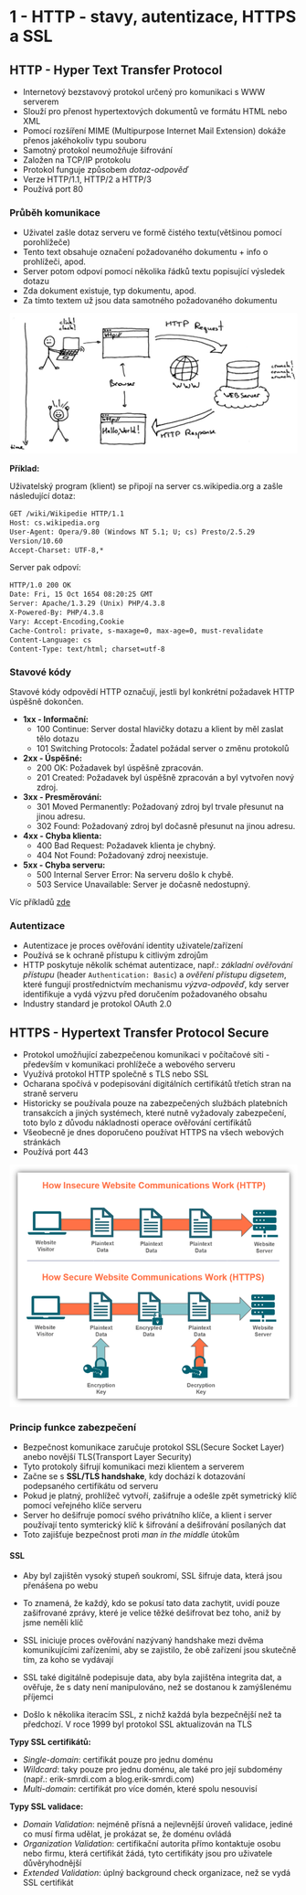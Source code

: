 # 1 - HTTP - stavy, autentizace, HTTPS a SSL

## HTTP - Hyper Text Transfer Protocol
- Internetový bezstavový protokol určený pro komunikaci s WWW serverem
- Slouží pro přenost hypertextových dokumentů ve formátu HTML nebo XML
- Pomocí rozšíření MIME (Multipurpose Internet Mail Extension) dokáže přenos jakéhokoliv typu souboru
- Samotný protokol neumožňuje šifrování
- Založen na TCP/IP protokolu
- Protokol funguje způsobem *dotaz-odpověď*
- Verze HTTP/1.1, HTTP/2 a HTTP/3
- Používá port 80
### Průběh komunikace
- Uživatel zašle dotaz serveru ve formě čistého textu(většinou pomocí porohlížeče)
- Tento text obsahuje označení požadovaného dokumentu + info o prohlížeči, apod.
- Server potom odpoví pomocí několika řádků textu popisující výsledek dotazu
- Zda dokument existuje, typ dokumentu, apod.
- Za tímto textem už jsou data samotného požadovaného dokumentu

![http_communication](https://github.com/oschl-git/jecna-wa-maturita/blob/main/images/01_http.jpg)

**Příklad:**

Uživatelský program (klient) se připojí na server cs.wikipedia.org a zašle následující dotaz:

```
GET /wiki/Wikipedie HTTP/1.1
Host: cs.wikipedia.org
User-Agent: Opera/9.80 (Windows NT 5.1; U; cs) Presto/2.5.29 Version/10.60
Accept-Charset: UTF-8,*
```

Server pak odpoví:

```
HTTP/1.0 200 OK
Date: Fri, 15 Oct 1654 08:20:25 GMT
Server: Apache/1.3.29 (Unix) PHP/4.3.8
X-Powered-By: PHP/4.3.8
Vary: Accept-Encoding,Cookie
Cache-Control: private, s-maxage=0, max-age=0, must-revalidate
Content-Language: cs
Content-Type: text/html; charset=utf-8
```

### Stavové kódy
Stavové kódy odpovědí HTTP označují, jestli byl konkrétní požadavek HTTP úspěšně dokončen.

- **1xx - Informační:**
	- 100 Continue: Server dostal hlavičky dotazu a klient by měl zaslat tělo dotazu
	- 101 Switching Protocols: Žadatel požádal server o změnu protokolů
- **2xx - Úspěšné:**
    - 200 OK: Požadavek byl úspěšně zpracován.
    - 201 Created: Požadavek byl úspěšně zpracován a byl vytvořen nový zdroj.
- **3xx - Presměrování:**
    - 301 Moved Permanently: Požadovaný zdroj byl trvale přesunut na jinou adresu.
    - 302 Found: Požadovaný zdroj byl dočasně přesunut na jinou adresu.
- **4xx - Chyba klienta:**
    - 400 Bad Request: Požadavek klienta je chybný.
    - 404 Not Found: Požadovaný zdroj neexistuje.
- **5xx - Chyba serveru:**
    - 500 Internal Server Error: Na serveru došlo k chybě.
    - 503 Service Unavailable: Server je dočasně nedostupný.

Víc příkladů [zde](https://status.js.org/)
### Autentizace
- Autentizace je proces ověřování identity uživatele/zařízení 
- Používá se k ochraně přístupu k citlivým zdrojům
- HTTP poskytuje několik schémat autentizace, např.: *základní ověřování přístupu* (header `Authentication: Basic`) a *ověření přístupu digsetem*, které fungují prostřednictvím mechanismu *výzva-odpověď*, kdy server identifikuje a vydá výzvu před doručením požadovaného obsahu
- Industry standard je protokol OAuth 2.0


## HTTPS - Hypertext Transfer Protocol Secure
- Protokol umožňující zabezpečenou komunikaci v počítačové síti - především v komunikaci prohlížeče a webového serveru
- Využívá protokol HTTP společně s TLS nebo SSL
- Ocharana spočívá v podepisování digitálních certifikátů třetích stran na straně serveru
- Historicky se používala pouze na zabezpečených službách platebních transakcích a jiných systémech, které nutně vyžadovaly zabezpečení, toto bylo z důvodu nákladnosti operace ověřování certifikátů
- Všeobecně je dnes doporučeno používat HTTPS na všech webových stránkách
- Používá port 443

![https](https://github.com/oschl-git/jecna-wa-maturita/blob/main/images/01_https.png)

### Princip funkce zabezpečení
- Bezpečnost komunikace zaručuje protokol SSL(Secure Socket Layer) anebo novější TLS(Transport Layer Security)
- Tyto protokoly šifrují komunikaci mezi klientem a serverem
- Začne se s **SSL/TLS handshake**, kdy dochází k dotazování podepsaného certifikátu od serveru
- Pokud je platný, prohlížeč vytvoří, zašifruje a odešle zpět symetrický klíč pomocí veřejného klíče serveru
- Server ho dešifruje pomocí svého privátního klíče, a klient i server používají tento symterický klíč k šifrování a dešifrování posílaných dat
- Toto zajišťuje bezpečnost proti *man in the middle* útokům

#### SSL
- Aby byl zajištěn vysoký stupeň soukromí, SSL šifruje data, která jsou přenášena po webu
- To znamená, že každý, kdo se pokusí tato data zachytit, uvidí pouze zašifrované zprávy, které je velice těžké dešifrovat bez toho, aniž by jsme neměli klíč
- SSL iniciuje proces ověřování nazývaný handshake mezi dvěma komunikujícími zařízeními, aby se zajistilo, že obě zařízení jsou skutečně tím, za koho se vydávají 
- SSL také digitálně podepisuje data, aby byla zajištěna integrita dat, a ověřuje, že s daty není manipulováno, než se dostanou k zamýšlenému příjemci

- Došlo k několika iteracím SSL, z nichž každá byla bezpečnější než ta předchozí. V roce 1999 byl protokol SSL aktualizován na TLS

**Typy SSL certifikátů:**

- *Single-domain*: certifikát pouze pro jednu doménu
- *Wildcard*: taky pouze pro jednu doménu, ale také pro její subdomény (např.: erik-smrdi.com a blog.erik-smrdi.com)
- *Multi-domain*: certifikát pro více domén, které spolu nesouvisí

**Typy SSL validace:**

- *Domain Validation*: nejméně přísná a nejlevnější úroveň validace, jediné co musí firma udělat, je prokázat se, že doménu ovládá
- *Organization Validation*: certifikační autorita přímo kontaktuje osobu nebo firmu, která certifikát žádá, tyto certifikáty jsou pro uživatele důvěryhodnější
- *Extended Validation*: úplný background check organizace, než se vydá SSL certifikát
